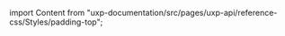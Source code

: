 
import Content from "uxp-documentation/src/pages/uxp-api/reference-css/Styles/padding-top";

<Content query="product=photoshop"/>
